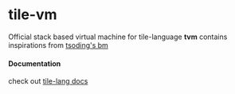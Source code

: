 # tile-vm

Official stack based virtual machine for tile-language
**tvm** contains inspirations from [tsoding's bm](https://github.com/tsoding/bm)


#### Documentation

check out [tile-lang docs](https://tile-lang.vercel.app/)
